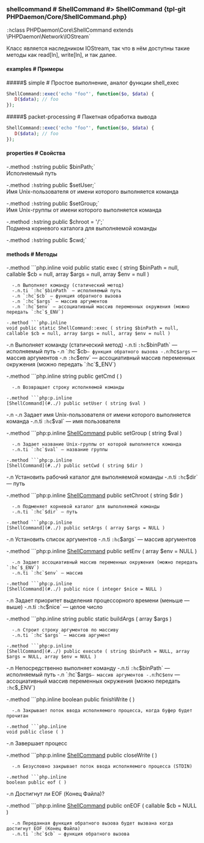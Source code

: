 ### shellcommand # ShellCommand #> ShellCommand {tpl-git PHPDaemon/Core/ShellCommand.php}

`:h`class PHPDaemon\Core\ShellCommand extends \PHPDaemon\Network\IOStream`

Класс является наследником IOStream, так что в нём доступны такие методы как read[ln], write[ln], и так далее.

#### examples # Примеры

#####$ simple # Простое выполнение, аналог функции shell_exec

```php
ShellCommand::exec('echo "foo"', function($o, $data) {
   D($data); // foo
});
```

#####$ packet-processing # Пакетная обработка вывода

```php
ShellCommand::exec('echo "foo"', function($o, $data) {
   D($data); // foo
});
```

#### properties # Свойства

 -.method `:h`string public $binPath;`  
 Исполняемый путь

 -.method `:h`string public $setUser;`  
 Имя Unix-пользователя от имени которого выполняется команда

 -.method `:h`string public $setGroup;`  
Имя Unix-группы от имени которого выполняется команда

 -.method `:h`string public $chroot = '/';`  
Подмена корневого каталога для выполняемой команды

 -.method `:h`string public $cwd;`  
 

#### methods # Методы

 -.method ```php.inline
 void public static exec ( string $binPath = null, callable $cb = null, array $args = null, array $env = null )
 ```
   -.n Выполняет команду (статический метод)
   -.n.ti `:hc`$binPath` — исполняемый путь
   -.n `:hc`$cb` — функция обратного вызова
   -.n `:hc`$args` — массив аргументов
   -.n `:hc`$env` — ассоциативный массив переменных окружения (можно передать `:hc`$_ENV`)

-.method ```php.inline
 void public static ShellCommand::exec ( string $binPath = null, callable $cb = null, array $args = null, array $env = null )
 ```
   -.n Выполняет команду (статический метод)
   -.n.ti `:hc`$binPath` — исполняемый путь
   -.n `:hc`$cb` — функция обратного вызова
   -.n `:hc`$args` — массив аргументов
   -.n `:hc`$env` — ассоциативный массив переменных окружения (можно передать `:hc`$_ENV`)


 -.method ```php.inline
 string public getCmd ( )
 ```
   -.n Возвращает строку исполняемой команды

 -.method ```php:p.inline
 [ShellCommand](#../) public setUser ( string $val )
 ```
   -.n -.n Задает имя Unix-пользователя от имени которого выполняется команда
   -.n.ti `:hc`$val` — имя пользователя

 -.method ```php:p.inline
 [ShellCommand](#../) public setGroup ( string $val )
 ```
   -.n Задает название Unix-группы от которой выполняется команда
   -.n.ti `:hc`$val` — название группы

 -.method ```php:p.inline
 [ShellCommand](#../) public setCwd ( string $dir )
 ```
   -.n Установить рабочий каталог для выполняемой команды
   -.n.ti `:hc`$dir` — путь

 -.method ```php:p.inline
 [ShellCommand](#../) public setChroot ( string $dir )
 ```
   -.n Подменяет корневой каталог для выполняемой команды
   -.n.ti `:hc`$dir` — путь

 -.method ```php:p.inline
 [ShellCommand](#../) public setArgs ( array $args = NULL )
 ```
   -.n Установить список аргументов
   -.n.ti `:hc`$args` — массив аргументов

 -.method ```php:p.inline
 [ShellCommand](#../) public setEnv ( array $env = NULL )
 ```
   -.n Задает ассоциативный массив переменных окружения (можно передать `:hc`$_ENV`)
   -.n.ti `:hc`$env` — массив

 -.method ```php:p.inline
 [ShellCommand](#../) public nice ( integer $nice = NULL )
 ```
   -.n Задает приоритет выделения процессорного времени (меньше — выше)
   -.n.ti `:hc`$nice` — целое число

 -.method ```php.inline
 string public static buildArgs ( array $args )
 ```
   -.n Строит строку аргументов по массиву
   -.n.ti `:hc`$args` — массив аргумент

 -.method ```php:p.inline
 [ShellCommand](#../) public execute ( string $binPath = NULL, array $args = NULL, array $env = NULL )
 ```
   -.n Непосредственно выполняет команду
   -.n.ti `:hc`$binPath` — исполняемый путь
   -.n `:hc`$args` — массив аргументов
   -.n `:hc`$env` — ассоциативный массив переменных окружения (можно передать `:hc`$_ENV`)

 -.method ```php.inline
 boolean public finishWrite ( )
 ```
   -.n Закрывает поток ввода исполняемого процесса, когда буфер будет прочитан

 -.method ```php.inline
 void public close ( )
 ```
   -.n Завершает процесс

 -.method ```php:p.inline
 [ShellCommand](#../) public closeWrite ( )
 ```
   -.n Безусловно закрывает поток ввода исполняемого процесса (STDIN)

 -.method ```php.inline
 boolean public eof ( )
 ```
   -.n Достигнут ли EOF (Конец Файла)?

 -.method ```php:p.inline
 [ShellCommand](#../) public onEOF ( callable $cb = NULL )
 ```
   -.n Переданная функция обратного вызова будет вызвана когда достигнут EOF (Конец Файла)
   -.n.ti `:hc`$cb` — функция обратного вызова


